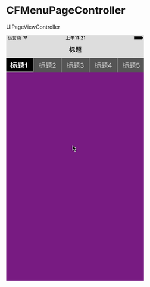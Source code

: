 # CFMenuPageController
UIPageViewController

![image](https://github.com/coful/CFMenuPageController/blob/master/screenshots.gif)
